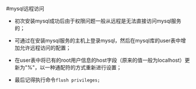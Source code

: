 
#mysql远程访问
*   初次安装mysql成功后由于权限问题一般从远程是无法直接访问mysql服务的；

*   可通过在安装mysql服务的主机上登录mysql，然后在mysql库的user表中增加允许远程访问的配置；

*   在user表中将已有的root用户信息的host字段（原来的值一般为localhost）更新为"%"，以一种通配符的方式重新进行设置；

*   最后记得执行命令`flush privileges;`
    
